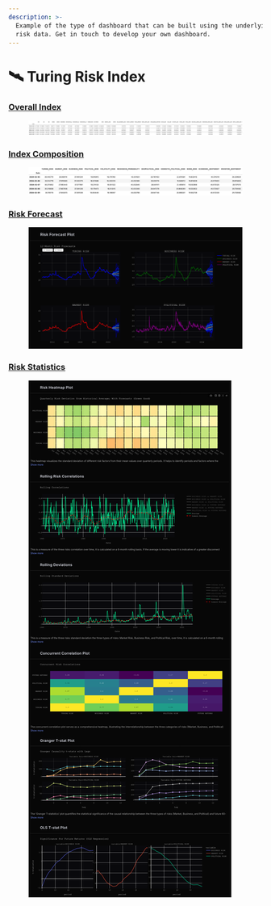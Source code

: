 ```yaml
---
description: >-
  Example of the type of dashboard that can be built using the underlying turing
  risk data. Get in touch to develop your own dashboard.
---
```


# 🛰️ Turing Risk Index

### [Overall Index](https://sov.ai/app/get/overall-index)

<figure><img src="../.gitbook/assets/turing_risk_index_1.png" alt=""><figcaption></figcaption></figure>

### [Index Composition](https://sov.ai/app/get/index-composition)

<figure><img src="../.gitbook/assets/turing_risk_index_2.png" alt=""><figcaption></figcaption></figure>

### [Risk Forecast](https://sov.ai/app/get/risk-forecast)

<figure><img src="../.gitbook/assets/turing_risk_index_3.png" alt=""><figcaption></figcaption></figure>

### [Risk Statistics](https://sov.ai/app/get/risk-statistics)

<figure><img src="../.gitbook/assets/turing_risk_index_4.png" alt=""><figcaption></figcaption></figure>
